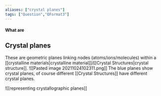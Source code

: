 ```yaml
---
aliases: ["crystal planes"]
tags: ["Question","QFormat3"]
---
```


#### What are
## Crystal planes
These are geometric planes linking nodes (atoms/ions/molecules) within a [[crystalline materials|crystalline material]]/[[Crystal Structures|crystal structure]].
![[Pasted image 20211024102311.png]]
The blue planes show crystal planes, of course different [[Crystal Structures]] have different crystal planes.

![[representing crystallographic planes]]
